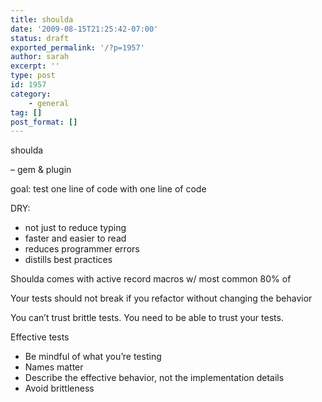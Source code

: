 ```yaml
---
title: shoulda
date: '2009-08-15T21:25:42-07:00'
status: draft
exported_permalink: '/?p=1957'
author: sarah
excerpt: ''
type: post
id: 1957
category:
    - general
tag: []
post_format: []
---
```

shoulda

– gem &amp; plugin

goal: test one line of code with one line of code

DRY:

- not just to reduce typing
- faster and easier to read
- reduces programmer errors
- distills best practices

Shoulda comes with active record macros w/ most common 80% of

Your tests should not break if you refactor without changing the behavior

You can’t trust brittle tests. You need to be able to trust your tests.

Effective tests

- Be mindful of what you’re testing
- Names matter
- Describe the effective behavior, not the implementation details
- Avoid brittleness